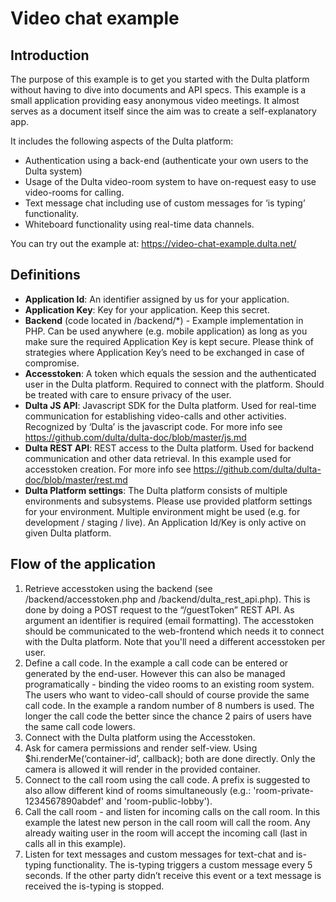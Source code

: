 # Video chat example

## Introduction

The purpose of this example is to get you started with the Dulta platform without having to dive into documents and API specs.
This example is a small application providing easy anonymous video meetings. It almost serves as a document itself since the aim was to create a self-explanatory app.

It includes the following aspects of the Dulta platform:

 - Authentication using a back-end (authenticate your own users to the Dulta system)
 - Usage of the Dulta video-room system to have on-request easy to use video-rooms for calling.
 - Text message chat including use of custom messages for ‘is typing’ functionality.
 - Whiteboard functionality using real-time data channels.

You can try out the example at:
https://video-chat-example.dulta.net/


## Definitions

- **Application Id**: An identifier assigned by us for your application.
- **Application Key**: Key for your application. Keep this secret.
- **Backend** (code located in /backend/*) - Example implementation in PHP. Can be used anywhere (e.g. mobile application) as long as you make sure the required Application Key is kept secure. Please think of strategies where Application Key’s need to be exchanged in case of compromise.
- **Accesstoken**: A token which equals the session and the authenticated user in the Dulta platform. Required to connect with the platform. Should be treated with care to ensure privacy of the user.
- **Dulta JS API**: Javascript SDK for the Dulta platform. Used for real-time communication for establishing video-calls and other activities. Recognized by ‘Dulta’ is the javascript code. For more info see https://github.com/dulta/dulta-doc/blob/master/js.md
- **Dulta REST API**: REST access to the Dulta platform. Used for backend communication and other data retrieval. In this example used for accesstoken creation. For more info see https://github.com/dulta/dulta-doc/blob/master/rest.md
- **Dulta Platform settings**: The Dulta platform consists of multiple environments and subsystems. Please use provided platform settings for your environment. Multiple environment might be used (e.g. for development / staging / live). An Application Id/Key is only active on given Dulta platform.


## Flow of the application

1. Retrieve accesstoken using the backend (see /backend/accesstoken.php and /backend/dulta_rest_api.php). This is done by doing a POST request to the “/guestToken” REST API. As argument an identifier is required (email formatting). The accesstoken should be communicated to the web-frontend which needs it to connect with the Dulta platform. Note that you'll need a different accesstoken per user.
2. Define a call code. In the example a call code can be entered or generated by the end-user. However this can also be managed programatically - binding the video rooms to an existing room system.
The users who want to video-call should of course provide the same call code. In the example a random number of 8 numbers is used. The longer the call code the better since the chance 2 pairs of users have the same call code lowers.
3. Connect with the Dulta platform using the Accesstoken.
4. Ask for camera permissions and render self-view. Using $hi.renderMe(‘container-id’, callback); both are done directly. Only the camera is allowed it will render in the provided container.
5. Connect to the call room using the call code. A prefix is suggested to also allow different kind of rooms simultaneously (e.g.: 'room-private-1234567890abdef' and 'room-public-lobby').
6. Call the call room - and listen for incoming calls on the call room. In this example the latest new person in the call room will call the room. Any already waiting user in the room will accept the incoming call (last in calls all in this example).
7. Listen for text messages and custom messages for text-chat and is-typing functionality. The is-typing triggers a custom message every 5 seconds. If the other party didn’t receive this event or a text message is received the is-typing is stopped.
